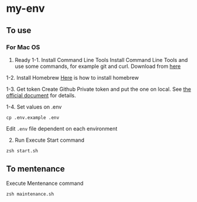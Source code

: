 # my-env
## To use
### For Mac OS

1. Ready
1-1. Install Command Line Tools
Install Command Line Tools and use some commands, for example git and curl.
Download from [here](https://developer.apple.com/download/all/?q=command%20line%20tools)

1-2. Install Homebrew
[Here](https://brew.sh/index_ja) is how to install homebrew

1-3. Get token
Create Github Private token and put the one on local.
See [the official document](https://docs.github.com/ja/authentication/keeping-your-account-and-data-secure/creating-a-personal-access-token) for details.

1-4. Set values on .env
```
cp .env.example .env
```
Edit `.env` file dependent on each environment


2. Run
Execute Start command
```
zsh start.sh
```

## To mentenance

Execute Mentenance command
```
zsh maintenance.sh
```
